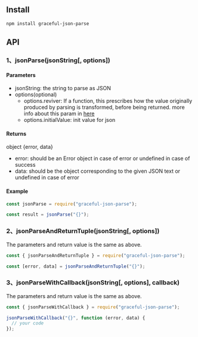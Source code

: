 ## Install

```bash
npm install graceful-json-parse
```

## API

### 1、jsonParse(jsonString[, options])

#### Parameters

- jsonString: the string to parse as JSON
- options(optional)
  - options.reviver: If a function, this prescribes how the value originally produced by parsing is transformed, before being returned. more info about this param in [here](https://developer.mozilla.org/en-US/docs/Web/JavaScript/Reference/Global_Objects/JSON/parse#Example.3A_Using_the_reviver_parameter)
  - options.initialValue: init value for json

#### Returns

object {error, data}

- error: should be an Error object in case of error or undefined in case of success
- data: should be the object corresponding to the given JSON text or undefined in case of error

#### Example

```js
const jsonParse = require("graceful-json-parse");

const result = jsonParse("{}");
```

### 2、jsonParseAndReturnTuple(jsonString[, options])

The parameters and return value is the same as above.

```js
const { jsonParseAndReturnTuple } = require("graceful-json-parse");

const [error, data] = jsonParseAndReturnTuple("{}");
```

### 3、jsonParseWithCallback(jsonString[, options], callback)

The parameters and return value is the same as above.

```js
const { jsonParseWithCallback } = require("graceful-json-parse");

jsonParseWithCallback("{}", function (error, data) {
  // your code
});
```

